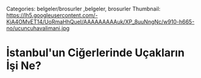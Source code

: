 Categories: belgeler/brosurler ,belgeler, brosurler
Thumbnail: https://lh5.googleusercontent.com/-KjA4OMvET14/UoRmaHhQueI/AAAAAAAAAuk/XP_8uuNngNc/w910-h665-no/ucuncuhavalimani.jpg

#  İstanbul'un Ciğerlerinde Uçakların İşi Ne?

<div data-configid="9722162/5617634" style="width: 650px; height:460px;" class="issuuembed"></div><script type="text/javascript" src="//e.issuu.com/embed.js" async="true"></script>